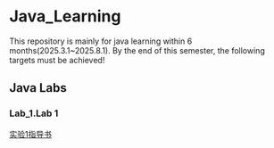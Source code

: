 # Java_Learning  
This repository is mainly for java learning within 6 months(2025.3.1~2025.8.1). By the end of this semester, the following targets must be achieved!  

## Java Labs
### Lab_1.Lab 1  
[实验1指导书](YNU-Lab/src/Lab_1/实验一.pdf)  
